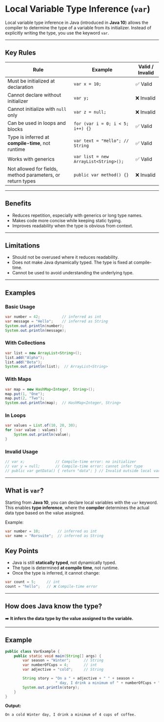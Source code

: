 # Local Variable Type Inference (`var`)

Local variable type inference in Java (introduced in **Java 10**) allows the compiler to determine the type of a variable from its initializer. Instead of explicitly writing the type, you use the keyword `var`.

---

## Key Rules

| Rule                                                       | Example                               | Valid / Invalid |
| ---------------------------------------------------------- | ------------------------------------- | --------------- |
| Must be initialized at declaration                         | `var x = 10;`                         | ✅ Valid         |
| Cannot declare without initializer                         | `var y;`                              | ❌ Invalid       |
| Cannot initialize with `null` only                         | `var z = null;`                       | ❌ Invalid       |
| Can be used in loops and blocks                            | `for (var i = 0; i < 5; i++) {}`      | ✅ Valid         |
| Type is inferred at **compile-time**, not runtime          | `var text = "Hello"; // String`       | ✅ Valid         |
| Works with generics                                        | `var list = new ArrayList<String>();` | ✅ Valid         |
| Not allowed for fields, method parameters, or return types | `public var method() {}`              | ❌ Invalid       |

---

## Benefits

* Reduces repetition, especially with generics or long type names.
* Makes code more concise while keeping static typing.
* Improves readability when the type is obvious from context.

---

## Limitations

* Should not be overused where it reduces readability.
* Does not make Java dynamically typed. The type is fixed at compile-time.
* Cannot be used to avoid understanding the underlying type.

---

## Examples

### Basic Usage

```java
var number = 42;          // inferred as int
var message = "Hello";    // inferred as String
System.out.println(number);
System.out.println(message);
```

### With Collections

```java
var list = new ArrayList<String>();
list.add("Alpha");
list.add("Beta");
System.out.println(list);  // ArrayList<String>
```

### With Maps

```java
var map = new HashMap<Integer, String>();
map.put(1, "One");
map.put(2, "Two");
System.out.println(map);  // HashMap<Integer, String>
```

### In Loops

```java
var values = List.of(10, 20, 30);
for (var value : values) {
    System.out.println(value);
}
```

### Invalid Usage

```java
// var x;              // Compile-time error: no initializer
// var y = null;       // Compile-time error: cannot infer type
// public var getData() { return "data"; } // Invalid outside local variables
```

---


## What is `var`?
Starting from **Java 10**, you can declare local variables with the `var` keyword. This enables **type inference**, where the **compiler** determines the actual data type based on the value assigned.

Example:
```java
var number = 10;        // inferred as int
var name = "Rorsuite";  // inferred as String
```



## Key Points

* Java is still **statically typed**, not dynamically typed.
* The type is determined **at compile time**, not runtime.
* Once the type is inferred, it cannot change:

```java
var count = 5;     // int
count = "hello";   // ❌ Compile-time error
```

---

## How does Java know the type?

➡️ **It infers the data type by the value assigned to the variable.**

---

## Example

```java
public class VarExample {
    public static void main(String[] args) {
        var season = "Winter";      // String
        var numberOfCups = 4;       // int
        var adjective = "cold";     // String

        String story = "On a " + adjective + " " + season +
                       " day, I drink a minimum of " + numberOfCups + " cups of coffee.";
        System.out.println(story);
    }
}
```

**Output:**

```
On a cold Winter day, I drink a minimum of 4 cups of coffee.
```

